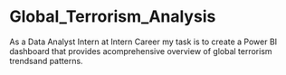 # Global_Terrorism_Analysis
As a Data Analyst Intern at Intern Career my task is to create a Power BI dashboard that provides acomprehensive overview of global terrorism trendsand patterns.
